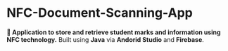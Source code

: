 # NFC-Document-Scanning-App

**📇 Application to store and retrieve student marks and information using NFC technology.** 
               Built using **Java** via **Andorid Studio** and **Firebase**. 
 
